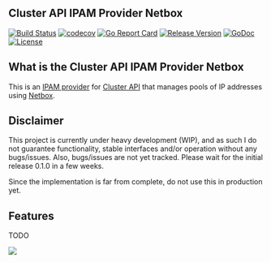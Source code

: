## Cluster API IPAM Provider Netbox

[![Build Status](https://github.com/erwin-kok/cluster-api-ipam-provider-netbox/actions/workflows/ci.yaml/badge.svg)](https://github.com/erwin-kok/cluster-api-ipam-provider-netbox/actions/workflows/ci.yaml?query=branch%3Amain)
[![codecov](https://codecov.io/github/erwin-kok/cluster-api-ipam-provider-netbox/branch/main/graph/badge.svg?token=8OFF3L6EUL)](https://codecov.io/github/erwin-kok/cluster-api-ipam-provider-netbox)
[![Go Report Card](https://goreportcard.com/badge/github.com/erwin-kok/cluster-api-ipam-provider-netbox)](https://goreportcard.com/report/github.com/erwin-kok/cluster-api-ipam-provider-netbox)
[![Release Version](https://img.shields.io/badge/version-0.0.1-blue.svg)](https://github.com/erwin-kok/cluster-api-ipam-provider-netbox/releases/latest)
[![GoDoc](https://pkg.go.dev/badge/github.com/erwin-kok/cluster-api-ipam-provider-netbox)](https://pkg.go.dev/github.com/erwin-kok/cluster-api-ipam-provider-netbox)
[![License](https://img.shields.io/github/license/erwin-kok/cluster-api-ipam-provider-netbox.svg)](https://github.com/erwin-kok/cluster-api-ipam-provider-netbox/blob/master/LICENSE)


## What is the Cluster API IPAM Provider Netbox

This is an [IPAM provider](https://github.com/kubernetes-sigs/cluster-api/blob/main/docs/proposals/20220125-ipam-integration.md#ipam-provider) for [Cluster API](https://github.com/kubernetes-sigs/cluster-api) that manages pools of IP addresses
using [Netbox](https://netboxlabs.com/).

## Disclaimer

This project is currently under heavy development (WIP), and as such I do not guarantee functionality, stable interfaces and/or operation without any bugs/issues.
Also, bugs/issues are not yet tracked. Please wait for the initial release 0.1.0 in a few weeks.

Since the implementation is far from complete, do not use this in production yet.

## Features

TODO

[![](https://visitcount.itsvg.in/api?id=erwinkok&label=Profile%20Views&color=6&icon=0&pretty=false)](https://visitcount.itsvg.in)
